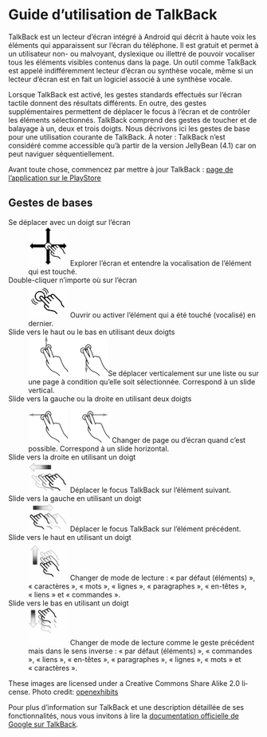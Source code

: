 # Guide d’utilisation de <span lang="en">TalkBack</span>

<script>$(document).ready(function () {
    setBreadcrumb([
        {"label":"lecteur d’écran", "url": "./screen-reader.html"},
        {"label":"Guide d’utilisation de <span lang=\"en\">TalkBack</span>"}
    ]);
    addSubMenu([
        {"label":"Sous Android","url":"screen-reader-talkback.html", "expanded": true}, 
        {"label":"Sous iOS","url":"screen-reader-voiceover.html"}
    ]);
});</script>

<span data-menuitem="screen-reader"></span>

<span lang="en">TalkBack</span> est un lecteur d’écran intégré à Android qui décrit à haute voix les éléments qui apparaissent sur l’écran du téléphone. Il est gratuit et permet à un utilisateur non- ou malvoyant, dyslexique ou illettré de pouvoir vocaliser tous les éléments visibles contenus dans la page. Un outil comme <span lang="en">TalkBack</span> est appelé indifféremment lecteur d’écran ou synthèse vocale, même si un lecteur d’écran est en fait un logiciel associé à une synthèse vocale.

Lorsque <span lang="en">TalkBack</span> est activé, les gestes standards effectués sur l’écran tactile donnent des résultats différents. En outre, des gestes supplémentaires permettent de déplacer le focus à l’écran et de contrôler les éléments sélectionnés. <span lang="en">TalkBack</span> comprend des gestes de toucher et de balayage à un, deux et trois doigts. Nous décrivons ici les gestes de base pour une utilisation courante de <span lang="en">TalkBack</span>. À noter&nbsp;: <span lang="en">TalkBack</span> n’est considéré comme accessible qu’à partir de la version <span lang="en">JellyBean</span> (4.1) car on peut naviguer séquentiellement.

Avant toute chose, commencez par mettre à jour <span lang="en">TalkBack</span>&nbsp;: [page de l’application sur le <span lang="en">PlayStore</span>](https://play.google.com/store/apps/details?id=com.google.android.marvin.talkback)

## Gestes de bases
<dl>
    <dt>Se déplacer avec un doigt sur l’écran</dt>
    <dd>
      <img src="./images/gesture1.png" alt="" width="80">
      Explorer l’écran et entendre la vocalisation de l’élément qui est touché.
    </dd>
    <dt>Double-cliquer n’importe où sur l’écran</dt>
    <dd>
      <img src="./images/gesture2.png" alt="" width="80">
      Ouvrir ou activer l’élément qui a été touché (vocalisé) en dernier.
    </dd>  
    <dt><span lang="en">Slide</span> vers le haut ou le bas en utilisant deux doigts</dt>
    <dd>
      <img src="./images/gesture3_1.png" alt="" width="80"><img src="./images/gesture3_2.png" alt="" width="80">Se déplacer verticalement sur une liste ou sur une page à condition qu’elle soit sélectionnée. Correspond à un <span lang="en">slide</span> vertical.
    </dd>
    <dt><span lang="en">Slide</span> vers la gauche ou la droite en utilisant deux doigts</dt>
    <dd>
      <img src="./images/gesture4_1.png" alt="" width="80">
      <img src="./images/gesture4_2.png" alt="" width="80">
      Changer de page ou d’écran quand c’est possible. Correspond à un <span lang="en">slide</span> horizontal.
    </dd>
    <dt><span lang="en">Slide</span> vers la droite en utilisant un doigt</dt>
    <dd>
      <img src="./images/gesture5.png" alt="" width="80">
      Déplacer le focus <span lang="en">TalkBack</span> sur l’élément suivant.
    </dd>
    <dt><span lang="en">Slide</span> vers la gauche en utilisant un doigt</dt>
    <dd>
      <img src="./images/gesture6.png" alt="" width="80">
      Déplacer le focus <span lang="en">TalkBack</span> sur l’élément précédent.
    </dd>
    <dt><span lang="en">Slide</span> vers le haut en utilisant un doigt</dt>
    <dd>
      <img src="./images/gesture7.png" alt="" width="80">
      Changer de mode de lecture&nbsp;: « par défaut (éléments) », « caractères », « mots », « lignes », « paragraphes », « en-têtes », « liens » et « commandes ».
    </dd>  
    <dt><span lang="en">Slide</span> vers le bas en utilisant un doigt</dt>
    <dd>
      <img src="./images/gesture8.png" alt="" width="80">
      Changer de mode de lecture comme le geste précédent mais dans le sens inverse&nbsp;: « par défaut (éléments) », « commandes », « liens », « en-têtes », « paragraphes », « lignes », « mots » et « caractères ».
    </dd>
</dl>

<span class="licence" lang="en">These images are licensed under a Creative Commons Share Alike 2.0 license. Photo credit: <a href="http://www.flickr.com/people/27512715@N02/" hreflang="en">openexhibits</a></span>

Pour plus d’information sur <span lang="en">TalkBack</span> et une description détaillée de ses fonctionnalités, nous vous invitons à lire la [documentation officielle de Google sur <span lang="en">TalkBack</span>](https://support.google.com/accessibility/android/answer/6283677?hl=fr&ref_topic=3529932).  

&nbsp;
<!--  This file is part of a11y-guidelines | Our vision of mobile & web accessibility guidelines and best practices, with valid/invalid examples.
 Copyright (C) 2016  Orange SA
 See the Creative Commons Legal Code Attribution-ShareAlike 3.0 Unported License for more details (LICENSE file). -->